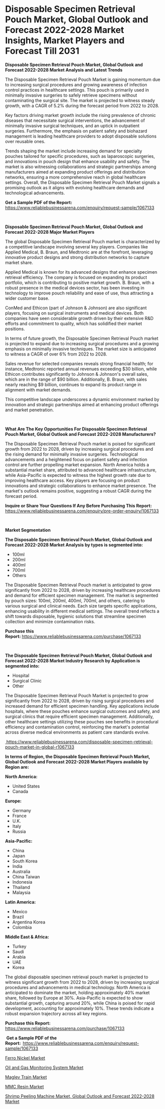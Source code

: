 <p><h1>Disposable Specimen Retrieval Pouch Market, Global Outlook and Forecast 2022-2028 Market Insights, Market Players and Forecast Till 2031</h1></p><p><strong>Disposable Specimen Retrieval Pouch Market, Global Outlook and Forecast 2022-2028 Market Analysis and Latest Trends</strong></p>
<p><p>The Disposable Specimen Retrieval Pouch Market is gaining momentum due to increasing surgical procedures and growing awareness of infection control practices in healthcare settings. This pouch is primarily used in minimally invasive surgeries to safely retrieve specimens without contaminating the surgical site. The market is projected to witness steady growth, with a CAGR of 5.2% during the forecast period from 2022 to 2028. </p><p>Key factors driving market growth include the rising prevalence of chronic diseases that necessitate surgical interventions, the advancement of minimally invasive surgical techniques, and an uptick in outpatient surgeries. Furthermore, the emphasis on patient safety and biohazard management is leading healthcare providers to adopt disposable solutions over reusable ones.</p><p>Trends shaping the market include increasing demand for specialty pouches tailored for specific procedures, such as laparoscopic surgeries, and innovations in pouch design that enhance usability and safety. The market is also witnessing collaborations and strategic partnerships among manufacturers aimed at expanding product offerings and distribution networks, ensuring a more comprehensive reach in global healthcare settings. Overall, the Disposable Specimen Retrieval Pouch Market signals a promising outlook as it aligns with evolving healthcare demands and technological advancements.</p></p>
<p><strong>Get a Sample PDF of the Report:&nbsp;</strong> <a href="https://www.reliablebusinessarena.com/enquiry/request-sample/1067133">https://www.reliablebusinessarena.com/enquiry/request-sample/1067133</a></p>
<p>&nbsp;</p>
<p><strong>Disposable Specimen Retrieval Pouch Market, Global Outlook and Forecast 2022-2028 Major Market Players</strong></p>
<p><p>The global Disposable Specimen Retrieval Pouch market is characterized by a competitive landscape involving several key players. Companies like Applied Medical, B. Braun, and Medtronic are at the forefront, leveraging innovative product designs and strong distribution networks to capture market share. </p><p>Applied Medical is known for its advanced designs that enhance specimen retrieval efficiency. The company is focused on expanding its product portfolio, which is contributing to positive market growth. B. Braun, with a robust presence in the medical devices sector, has been investing in technology to improve pouch reliability and ease of use, thus attracting a wider customer base.</p><p>ConMed and Ethicon (part of Johnson & Johnson) are also significant players, focusing on surgical instruments and medical devices. Both companies have seen considerable growth driven by their extensive R&D efforts and commitment to quality, which has solidified their market positions.</p><p>In terms of future growth, the Disposable Specimen Retrieval Pouch market is projected to expand due to increasing surgical procedures and a growing emphasis on minimally invasive techniques. The market size is anticipated to witness a CAGR of over 6% from 2022 to 2028.</p><p>Sales revenue for selected companies reveals strong financial health; for instance, Medtronic reported annual revenues exceeding $30 billion, while Ethicon contributes significantly to Johnson & Johnson's overall sales, which are in the range of $90 billion. Additionally, B. Braun, with sales nearly reaching $9 billion, continues to expand its product range in alignment with market demands. </p><p>This competitive landscape underscores a dynamic environment marked by innovation and strategic partnerships aimed at enhancing product offerings and market penetration.</p></p>
<p>&nbsp;</p>
<p><strong>What Are The Key Opportunities For Disposable Specimen Retrieval Pouch Market, Global Outlook and Forecast 2022-2028 Manufacturers?</strong></p>
<p><p>The Disposable Specimen Retrieval Pouch market is poised for significant growth from 2022 to 2028, driven by increasing surgical procedures and the rising demand for minimally invasive surgeries. Technological advancements and a heightened focus on patient safety and infection control are further propelling market expansion. North America holds a substantial market share, attributed to advanced healthcare infrastructure, while Asia-Pacific is expected to witness the highest growth rate due to improving healthcare access. Key players are focusing on product innovations and strategic collaborations to enhance market presence. The market's outlook remains positive, suggesting a robust CAGR during the forecast period.</p></p>
<p><strong>Inquire or Share Your Questions If Any Before Purchasing This Report:</strong> <a href="https://www.reliablebusinessarena.com/enquiry/pre-order-enquiry/1067133">https://www.reliablebusinessarena.com/enquiry/pre-order-enquiry/1067133</a></p>
<p>&nbsp;</p>
<p><strong>Market Segmentation</strong></p>
<p><strong>The Disposable Specimen Retrieval Pouch Market, Global Outlook and Forecast 2022-2028 Market Analysis by types is segmented into:</strong></p>
<p><ul><li>100ml</li><li>200ml</li><li>400ml</li><li>700ml</li><li>Others</li></ul></p>
<p><p>The Disposable Specimen Retrieval Pouch market is anticipated to grow significantly from 2022 to 2028, driven by increasing healthcare procedures and demand for efficient specimen management. The market is segmented by pouch sizes: 100ml, 200ml, 400ml, 700ml, and others, catering to various surgical and clinical needs. Each size targets specific applications, enhancing usability in different medical settings. The overall trend reflects a shift towards disposable, hygienic solutions that streamline specimen collection and minimize contamination risks.</p></p>
<p><strong>Purchase this Report:&nbsp;</strong><a href="https://www.reliablebusinessarena.com/purchase/1067133">https://www.reliablebusinessarena.com/purchase/1067133</a></p>
<p>&nbsp;</p>
<p><strong>The Disposable Specimen Retrieval Pouch Market, Global Outlook and Forecast 2022-2028 Market Industry Research by Application is segmented into:</strong></p>
<p><ul><li>Hospital</li><li>Surgical Clinic</li><li>Other</li></ul></p>
<p><p>The Disposable Specimen Retrieval Pouch Market is projected to grow significantly from 2022 to 2028, driven by rising surgical procedures and increased demand for efficient specimen handling. Key applications include hospitals, where these pouches enhance surgical outcomes and safety, and surgical clinics that require efficient specimen management. Additionally, other healthcare settings utilizing these pouches see benefits in procedural efficiency and contamination control, reinforcing the market's potential across diverse medical environments as patient care standards evolve.</p></p>
<p><a href="https://www.reliablebusinessarena.com/disposable-specimen-retrieval-pouch-market-in-global-r1067133">&nbsp;https://www.reliablebusinessarena.com/disposable-specimen-retrieval-pouch-market-in-global-r1067133</a></p>
<p><strong>In terms of Region, the Disposable Specimen Retrieval Pouch Market, Global Outlook and Forecast 2022-2028 Market Players available by Region are:</strong></p>
<p>
    <p> <strong> North America: </strong>
        <ul>
            <li>United States</li>
            <li>Canada</li>
        </ul>
        </p> 
    <p> <strong> Europe: </strong>
        <ul>
            <li>Germany</li>
            <li>France</li>
            <li>U.K.</li>
            <li>Italy</li>
            <li>Russia</li>
        </ul>
        </p> 
    <p> <strong> Asia-Pacific: </strong>
        <ul>
            <li>China</li>
            <li>Japan</li>
            <li>South Korea</li>
            <li>India</li>
            <li>Australia</li>
            <li>China Taiwan</li>
            <li>Indonesia</li>
            <li>Thailand</li>
            <li>Malaysia</li>
        </ul>
        </p> 
    <p> <strong> Latin America: </strong>
        <ul>
            <li>Mexico</li>
            <li>Brazil</li>
            <li>Argentina Korea</li>
            <li>Colombia</li>
        </ul>
        </p> 
    <p> <strong> Middle East & Africa: </strong>
        <ul>
            <li>Turkey</li>
            <li>Saudi</li>
            <li>Arabia</li>
            <li>UAE</li>
            <li>Korea</li>
        </ul>
    </p>
    </p>
<p><p>The global disposable specimen retrieval pouch market is projected to witness significant growth from 2022 to 2028, driven by increasing surgical procedures and advancements in medical technology. North America is anticipated to dominate the market, holding approximately 40% market share, followed by Europe at 30%. Asia-Pacific is expected to show substantial growth, capturing around 20%, while China is poised for rapid development, accounting for approximately 10%. These trends indicate a robust expansion trajectory across all key regions.</p></p>
<p><strong>Purchase this Report: </strong><a href="https://www.reliablebusinessarena.com/purchase/1067133">https://www.reliablebusinessarena.com/purchase/1067133</a></p>
<p>&nbsp;<strong>Get a Sample PDF of the Report:&nbsp;&nbsp;</strong><a href="https://www.reliablebusinessarena.com/enquiry/request-sample/1067133">https://www.reliablebusinessarena.com/enquiry/request-sample/1067133</a></p>
<p><strong></strong></p>
<p><p><a href="https://issuu.com/reportprime-2/docs/ferro-nickel-market-size-2030.pptx_3b8a0de1ac550d">Ferro Nickel Market</a></p><p><a href="https://medium.com/@caroline.hamilton5656/what-is-oil-and-gas-monitoring-system-market-3b59e128a4fc">Oil and Gas Monitoring System Market</a></p><p><a href="https://www.linkedin.com/pulse/in-depth-analysis-global-maglev-train-market-scope-its-rapid-3xpoc?trackingId=OWX5Df%2BFTZOhMcHwkSgPmw%3D%3D">Maglev Train Market</a></p><p><a href="https://issuu.com/reportprime-2/docs/mmc-resin-market-size-2030.pptx_45a073de48a6fe">MMC Resin Market</a></p><p><a href="https://github.com/napierswinnyfg/Market-Research-Report-List-1/blob/main/shrimp-peeling-machine-market-global-outlook-and-forecast-2022-2028-market.md">Shrimp Peeling Machine Market, Global Outlook and Forecast 2022-2028 Market</a></p></p>